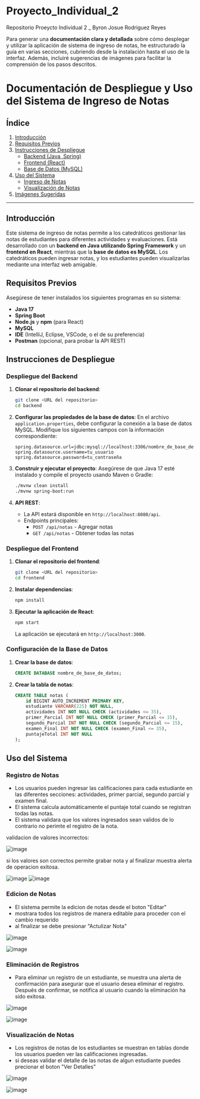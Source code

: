 # Proyecto_Individual_2
Repositorio Proeycto Individual 2 _ Byron Josue Rodriguez Reyes

Para generar una **documentación clara y detallada** sobre cómo desplegar y utilizar la aplicación de sistema de ingreso de notas, he estructurado la guía en varias secciones, cubriendo desde la instalación hasta el uso de la interfaz. Además, incluiré sugerencias de imágenes para facilitar la comprensión de los pasos descritos.

# Documentación de Despliegue y Uso del Sistema de Ingreso de Notas

## Índice

1. [Introducción](#introducción)
2. [Requisitos Previos](#requisitos-previos)
3. [Instrucciones de Despliegue](#instrucciones-de-despliegue)
   - [Backend (Java, Spring)](#despliegue-del-backend)
   - [Frontend (React)](#despliegue-del-frontend)
   - [Base de Datos (MySQL)](#configuración-de-la-base-de-datos)
4. [Uso del Sistema](#uso-del-sistema)
   - [Ingreso de Notas](#ingreso-de-notas)
   - [Visualización de Notas](#visualización-de-notas)
5. [Imágenes Sugeridas](#imágenes-sugeridas)

---

## Introducción

Este sistema de ingreso de notas permite a los catedráticos gestionar las notas de estudiantes para diferentes actividades y evaluaciones. Está desarrollado con un **backend en Java utilizando Spring Framework** y un **frontend en React**, mientras que la **base de datos es MySQL**. Los catedráticos pueden ingresar notas, y los estudiantes pueden visualizarlas mediante una interfaz web amigable.

## Requisitos Previos

Asegúrese de tener instalados los siguientes programas en su sistema:

- **Java 17**
- **Spring Boot**
- **Node.js** y **npm** (para React)
- **MySQL**
- **IDE** (IntelliJ, Eclipse, VSCode, o el de su preferencia)
- **Postman** (opcional, para probar la API REST)

## Instrucciones de Despliegue

### Despliegue del Backend

1. **Clonar el repositorio del backend**:
   ```bash
   git clone <URL del repositorio>
   cd backend
   ```

2. **Configurar las propiedades de la base de datos**:
   En el archivo `application.properties`, debe configurar la conexión a la base de datos MySQL. Modifique los siguientes campos con la información correspondiente:
   ```properties
   spring.datasource.url=jdbc:mysql://localhost:3306/nombre_de_base_de_datos
   spring.datasource.username=tu_usuario
   spring.datasource.password=tu_contraseña
   ```

3. **Construir y ejecutar el proyecto**:
   Asegúrese de que Java 17 esté instalado y compile el proyecto usando Maven o Gradle:
   ```bash
   ./mvnw clean install
   ./mvnw spring-boot:run
   ```

4. **API REST**:
   - La API estará disponible en `http://localhost:8080/api`.
   - Endpoints principales:
     - `POST /api/notas` - Agregar notas
     - `GET /api/notas` - Obtener todas las notas

### Despliegue del Frontend

1. **Clonar el repositorio del frontend**:
   ```bash
   git clone <URL del repositorio>
   cd frontend
   ```

2. **Instalar dependencias**:
   ```bash
   npm install
   ```
   
3. **Ejecutar la aplicación de React**:
   ```bash
   npm start
   ```

   La aplicación se ejecutará en `http://localhost:3000`.

### Configuración de la Base de Datos

1. **Crear la base de datos**:
   ```sql
   CREATE DATABASE nombre_de_base_de_datos;
   ```

2. **Crear la tabla de notas**:
   ```sql
   CREATE TABLE notas (
       id BIGINT AUTO_INCREMENT PRIMARY KEY,
       estudiante VARCHAR(225) NOT NULL,
       actividades INT NOT NULL CHECK (actividades <= 35),
       primer_Parcial INT NOT NULL CHECK (primer_Parcial <= 15),
       segundo_Parcial INT NOT NULL CHECK (segundo_Parcial <= 15),
       examen_Final INT NOT NULL CHECK (examen_Final <= 35),
       puntajeTotal INT NOT NULL
   );
   ```

## Uso del Sistema

### **Registro de Notas**
- Los usuarios pueden ingresar las calificaciones para cada estudiante en las diferentes secciones: actividades, primer parcial, segundo parcial y examen final.
- El sistema calcula automáticamente el puntaje total cuando se registran todas las notas.
- El sistema validara que los valores ingresados sean validos de lo contrario no perimte el registro de la nota.

validacion de valores incorrectos: 

![image](https://github.com/user-attachments/assets/462ee78f-f321-4be3-82e2-e64d1d904dd1)

si los valores son correctos permite grabar nota y al finalizar muestra alerta de operacion exitosa. 

![image](https://github.com/user-attachments/assets/b474ccfa-6bbb-4f4d-9f6f-97042b57e603)
![image](https://github.com/user-attachments/assets/0bf1b85e-e786-4124-8060-dec31a673327)

### **Edicion de Notas**
- El sistema permite la edicion de notas desde el boton "Editar"
- mostrara todos los registros de manera editable para proceder con el cambio requerido
- al finalizar se debe presionar "Actulizar Nota"

![image](https://github.com/user-attachments/assets/0beb2889-4a2c-4153-8e6e-fa9f7223677d)

![image](https://github.com/user-attachments/assets/ed1c4ef5-2738-430b-ac6e-12d8ee275ec1)

### **Eliminación de Registros**
- Para eliminar un registro de un estudiante, se muestra una alerta de confirmación para asegurar que el usuario desea eliminar el registro. Después de confirmar, se notifica al usuario cuando la eliminación ha sido exitosa.

![image](https://github.com/user-attachments/assets/f240d431-d8f3-4a55-9bf4-4cad4eb29f5b)

![image](https://github.com/user-attachments/assets/1cbf2ec8-be2a-47b1-8169-baaf8212f8d3)


### **Visualización de Notas**
- Los registros de notas de los estudiantes se muestran en tablas donde los usuarios pueden ver las calificaciones ingresadas.
- si deseas validar el detalle de las notas de algun estudiante puedes precionar el boton "Ver Detalles"
  
![image](https://github.com/user-attachments/assets/48e042d3-88af-4b3e-8b49-a5257f923de3)

![image](https://github.com/user-attachments/assets/e01c0bdb-0a3a-4980-ad63-2c7a1d4d9f0c)

